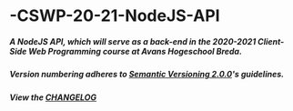 # -CSWP-20-21-NodeJS-API
##### A NodeJS API, which will serve as a back-end in the 2020-2021 Client-Side Web Programming course at Avans Hogeschool Breda.
##### Version numbering adheres to [Semantic Versioning 2.0.0](https://semver.org/)'s guidelines.
##### View the [CHANGELOG](https://github.com/RickHamers/-CSWP-19-20-NodeJS-API/blob/master/CHANGELOG.md)
